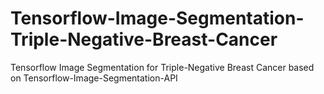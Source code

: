 # Tensorflow-Image-Segmentation-Triple-Negative-Breast-Cancer
Tensorflow Image Segmentation for Triple-Negative Breast Cancer based on Tensorflow-Image-Segmentation-API
